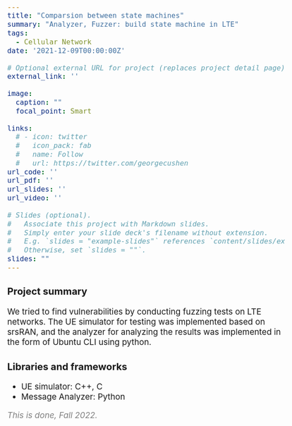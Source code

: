 ```yaml
---
title: "Comparsion between state machines"
summary: "Analyzer, Fuzzer: build state machine in LTE"
tags:
  - Cellular Network
date: '2021-12-09T00:00:00Z'

# Optional external URL for project (replaces project detail page).
external_link: ''

image:
  caption: ""
  focal_point: Smart

links:
  # - icon: twitter
  #   icon_pack: fab
  #   name: Follow
  #   url: https://twitter.com/georgecushen
url_code: ''
url_pdf: ''
url_slides: ''
url_video: ''

# Slides (optional).
#   Associate this project with Markdown slides.
#   Simply enter your slide deck's filename without extension.
#   E.g. `slides = "example-slides"` references `content/slides/example-slides.md`.
#   Otherwise, set `slides = ""`.
slides: ""
---
```


<style>
body{
  font-size: 14pt;
  margin-left: 12%;
  margin-right: 12%;
  /* margin-bottom: -100px; */
}

@media only screen and (max-width: 768px) {
 body {
  font-size: 12pt;
  /* text-align:center; */
  margin-left: 0%;
  margin-right: 0%;
 }
}
</style>

### Project summary

We tried to find vulnerabilities by conducting fuzzing tests on LTE networks. The UE simulator for testing was implemented based on srsRAN, and the analyzer for analyzing the results was implemented in the form of Ubuntu CLI using python.

### Libraries and frameworks

- UE simulator: C++, C
- Message Analyzer: Python

<span style="color: gray">
<i>This is done, Fall 2022.</i></span>